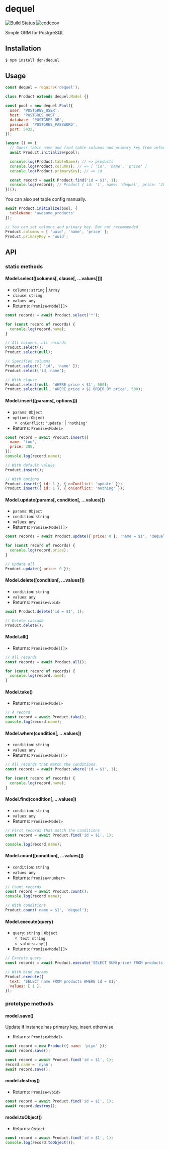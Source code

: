# dequel

[![Build Status](https://travis-ci.com/dqn/dequel.svg?branch=master)](https://travis-ci.com/dqn/dequel)
[![codecov](https://codecov.io/gh/dqn/dequel/branch/master/graph/badge.svg)](https://codecov.io/gh/dqn/dequel)

Simple ORM for PostgreSQL

## Installation

```bash
$ npm install dqn/dequel
```

## Usage

```js
const dequel = require('dequel');

class Product extends dequel.Model {}

const pool = new dequel.Pool({
  user: 'POSTGRES_USER',
  host: 'POSTGRES_HOST',
  database: 'POSTGRES_DB',
  password: 'POSTGRES_PASSWORD',
  port: 5432,
});

(async () => {
  // Guess table name and find table columns and primary key from information schema
  await Product.initialize(pool);

  console.log(Product.tableName); // => products
  console.log(Product.columns); // => [ 'id', 'name', 'price' ]
  console.log(Product.primaryKey); // => id

  const record = await Product.find('id = $1', 1);
  console.log(record); // Product { id: '1', name: 'dequel', price: '2000' }
})();
```

You can also set table config manually.

```js
await Product.initialize(pool, {
  tableName: 'awesome_products'
});

// You can set columns and primary key. But not recommended
Product.columns = [ 'uuid', 'name', 'price' ];
Product.primaryKey = 'uuid';
```

## API

### static methods

#### Model.select([columns[, clause[, ...values]]])

- `columns`: `string` | `Array`
- `clause`: `string`
- `values`: `any`
- Returns: `Promise<Model[]>`

```js
const records = await Product.select('*');

for (const record of records) {
  console.log(record.name);
}

// All columns, all records
Product.select();
Product.select(null);

// Specified columns
Product.select([ 'id', 'name' ]);
Product.select('id, name');

// With clause
Product.select(null, 'WHERE price < $1', 500);
Product.select(null, 'WHERE price < $1 ORDER BY price', 500);
```

#### Model.insert([params[, options]])

- `params`: `Object`
- `options`: `Object`
  - `onConflict`: `'update'` | `'nothing'`
- Returns: `Promise<Model>`

```js
const record = await Product.insert({
  name: 'foo',
  price: 300,
});
console.log(record.name);

// With default values
Product.insert();

// With options
Product.insert({ id: 1 }, { onConflict: 'update' });
Product.insert({ id: 1 }, { onConflict: 'nothing' });
```

#### Model.update(params[, condition[, ...values]])

- `params`: `Object`
- `condition`: `string`
- `values`: `any`
- Returns: `Promise<Model[]>`

```js
const records = await Product.update({ price: 0 }, 'name = $1', 'dequel');

for (const record of records) {
  console.log(record.price);
}

// Update all
Product.update({ price: 0 });
```

#### Model.delete([condition[, ...values]])

- `condition`: `string`
- `values`: `any`
- Returns: `Promise<void>`

```js
await Product.delete('id = $1', 1);

// Delete cascade
Product.delete();
```

#### Model.all()

- Returns: `Promise<Model[]>`

```js
// All records
const records = await Product.all();

for (const record of records) {
  console.log(record.name);
}
```

#### Model.take()

- Returns: `Promise<Model>`

```js
// A record
const record = await Product.take();
console.log(record.name);
```

#### Model.where(condition[, ...values])

- `condition`: `string`
- `values`: `any`
- Returns: `Promise<Model[]>`

```js
// All records that match the conditions
const records = await Product.where('id = $1', 1);

for (const record of records) {
  console.log(record.name);
}
```

#### Model.find(condition[, ...values])

- `condition`: `string`
- `values`: `any`
- Returns: `Promise<Model>`

```js
// First records that match the conditions
const record = await Product.find('id = $1', 1);

console.log(record.name);
```

#### Model.count([condition[, ...values]])

- `condition`: `string`
- `values`: `any`
- Returns: `Promise<number>`

```js
// Count records
const record = await Product.count();
console.log(record.name);

// With conditions
Product.count('name = $1', 'dequel');
```

#### Model.execute(query)

- `query`: `string` | `Object`
  - `text`: `string`
  - `values`: `any[]`
- Returns: `Promise<Model[]>`

```js
// Execute query
const records = await Product.execute('SELECT SUM(price) FROM products;');

// With bind params
Product.execute({
  text: 'SELECT name FROM products WHERE id = $1;',
  values: [ 1 ],
});
```

### prototype methods

#### model.save()

Update if instance has primary key, insert otherwise.

- Returns: `Promise<Model>`

```js
const record = new Product({ name: 'piyo' });
await record.save();

const record = await Product.find('id = $1', 1);
record.name = 'nyan';
await record.save();
```

#### model.destroy()

- Returns: `Promise<void>`

```js
const record = await Product.find('id = $1', 1);
await record.destroy();
```

#### model.toObject()

- Returns: `Object`

```js
const record = await Product.find('id = $1', 1);
console.log(record.toObject());
```
